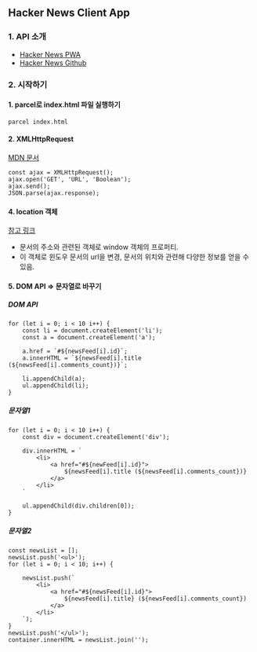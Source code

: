 ## Hacker News Client App

### 1. API 소개
- [Hacker News PWA](https://hnpwa.com/)
- [Hacker News Github](https://github.com/tastejs/hacker-news-pwas)

### 2. 시작하기
#### 1. parcel로 index.html 파일 실행하기
```
parcel index.html
```

#### 2. XMLHttpRequest
[MDN 문서](https://developer.mozilla.org/en-US/docs/Web/API/XMLHttpRequest)
```
const ajax = XMLHttpRequest();
ajax.open('GET', 'URL', 'Boolean');
ajax.send();
JSON.parse(ajax.response);
```

#### 4. location 객체
[참고 링크](https://ffoorreeuunn.tistory.com/167)
- 문서의 주소와 관련된 객체로 window 객체의 프로퍼티.
- 이 객체로 윈도우 문서의 url을 변경, 문서의 위치와 관련해 다양한 정보를 얻을 수 있음.

#### 5. DOM API => 문자열로 바꾸기 
##### DOM API
```
for (let i = 0; i < 10 i++) {
    const li = document.createElement('li');
    const a = document.createElement('a');

    a.href = `#${newsFeed[i].id}`;
    a.innerHTML = `${newsFeed[i].title (${newsFeed[i].comments_count})}`;

    li.appendChild(a);
    ul.appendChild(li);
} 
```

##### 문자열1
```
for (let i = 0; i < 10 i++) {
    const div = document.createElement('div');

    div.innerHTML = `
        <li>
            <a href="#${newFeed[i].id}">
                ${newsFeed[i].title (${newsFeed[i].comments_count})}             
            </a>
        </li>
    `

    ul.appendChild(div.children[0]);
}
```

##### 문자열2
```
const newsList = [];
newsList.push('<ul>');
for (let i = 0; i < 10; i++) {
    
    newsList.push(`
        <li>
            <a href="#${newsFeed[i].id}">
                ${newsFeed[i].title} (${newsFeed[i].comments_count})
            </a>
        </li>
    `);
}
newsList.push('</ul>');
container.innerHTML = newsList.join('');
```